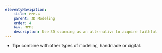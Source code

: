 ```yaml
---
eleventyNavigation:
    title: MPM.4
    parent: 3D Modeling
    order: 4
    key: MPM1
    description: Use 3D scanning as an alternative to acquire faithful digital models of the real object.
---
```

- **Tip:** combine with other types of modeling, handmade or digital.
